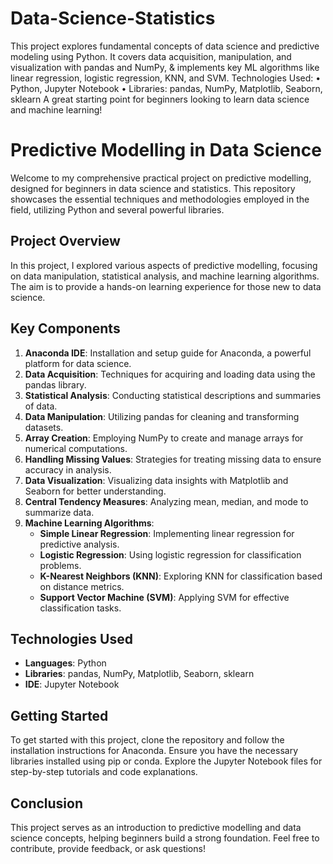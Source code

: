 # Data-Science-Statistics

This project explores fundamental concepts of data science and predictive modeling using Python. It covers data acquisition, manipulation, and visualization with pandas and NumPy, & implements key ML algorithms like linear regression, logistic regression, KNN, and SVM.
Technologies Used:
    •	Python, Jupyter Notebook
    •	Libraries: pandas, NumPy, Matplotlib, Seaborn, sklearn
A great starting point for beginners looking to learn data science and machine learning!


# Predictive Modelling in Data Science

Welcome to my comprehensive practical project on predictive modelling, designed for beginners in data science and statistics. This repository showcases the essential techniques and methodologies employed in the field, utilizing Python and several powerful libraries.

## Project Overview

In this project, I explored various aspects of predictive modelling, focusing on data manipulation, statistical analysis, and machine learning algorithms. The aim is to provide a hands-on learning experience for those new to data science.

## Key Components

1. **Anaconda IDE**: Installation and setup guide for Anaconda, a powerful platform for data science.
2. **Data Acquisition**: Techniques for acquiring and loading data using the pandas library.
3. **Statistical Analysis**: Conducting statistical descriptions and summaries of data.
4. **Data Manipulation**: Utilizing pandas for cleaning and transforming datasets.
5. **Array Creation**: Employing NumPy to create and manage arrays for numerical computations.
6. **Handling Missing Values**: Strategies for treating missing data to ensure accuracy in analysis.
7. **Data Visualization**: Visualizing data insights with Matplotlib and Seaborn for better understanding.
8. **Central Tendency Measures**: Analyzing mean, median, and mode to summarize data.
9. **Machine Learning Algorithms**: 
   - **Simple Linear Regression**: Implementing linear regression for predictive analysis.
   - **Logistic Regression**: Using logistic regression for classification problems.
   - **K-Nearest Neighbors (KNN)**: Exploring KNN for classification based on distance metrics.
   - **Support Vector Machine (SVM)**: Applying SVM for effective classification tasks.

## Technologies Used

- **Languages**: Python
- **Libraries**: pandas, NumPy, Matplotlib, Seaborn, sklearn
- **IDE**: Jupyter Notebook

## Getting Started

To get started with this project, clone the repository and follow the installation instructions for Anaconda. Ensure you have the necessary libraries installed using pip or conda. Explore the Jupyter Notebook files for step-by-step tutorials and code explanations.

## Conclusion

This project serves as an introduction to predictive modelling and data science concepts, helping beginners build a strong foundation. Feel free to contribute, provide feedback, or ask questions!


